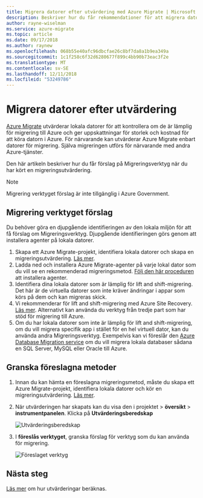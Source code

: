 ```yaml
---
title: Migrera datorer efter utvärdering med Azure Migrate | Microsoft Docs
description: Beskriver hur du får rekommendationer för att migrera datorer när du har kört en utvärdering med Azure Migrate-tjänsten.
author: rayne-wiselman
ms.service: azure-migrate
ms.topic: article
ms.date: 09/17/2018
ms.author: raynew
ms.openlocfilehash: 068b55e40afc96dbcfae26c8bf7da8a1b9ea349a
ms.sourcegitcommit: 1c1f258c6f32d6280677f899c4bb90b73eac3f2e
ms.translationtype: MT
ms.contentlocale: sv-SE
ms.lasthandoff: 12/11/2018
ms.locfileid: "53249786"
---
```

# <a name="migrate-machines-after-assessment"></a>Migrera datorer efter utvärdering


[Azure Migrate](migrate-overview.md) utvärderar lokala datorer för att kontrollera om de är lämplig för migrering till Azure och ger uppskattningar för storlek och kostnad för att köra datorn i Azure. För närvarande kan utvärderar Azure Migrate enbart datorer för migrering. Själva migreringen utförs för närvarande med andra Azure-tjänster.

Den här artikeln beskriver hur du får förslag på Migreringsverktyg när du har kört en migreringsutvärdering.

> [!NOTE]
> Migrering verktyget förslag är inte tillgänglig i Azure Government.

## <a name="migration-tool-suggestion"></a>Migrering verktyget förslag

Du behöver göra en djupgående identifieringen av den lokala miljön för att få förslag om Migreringsverktyg. Djupgående identifieringen görs genom att installera agenter på lokala datorer.  

1. Skapa ett Azure Migrate-projekt, identifiera lokala datorer och skapa en migreringsutvärdering. [Läs mer](tutorial-assessment-vmware.md).
2. Ladda ned och installera Azure Migrate-agenter på varje lokal dator som du vill se en rekommenderad migreringsmetod. [Följ den här proceduren](how-to-create-group-machine-dependencies.md#prepare-for-dependency-visualization) att installera agenter.
2. Identifiera dina lokala datorer som är lämplig för lift and shift-migrering. Det här är de virtuella datorer som inte kräver ändringar i appar som körs på dem och kan migreras skick.
3. Vi rekommenderar för lift and shift-migrering med Azure Site Recovery. [Läs mer](../site-recovery/tutorial-migrate-on-premises-to-azure.md). Alternativt kan använda du verktyg från tredje part som har stöd för migrering till Azure.
4. Om du har lokala datorer som inte är lämplig för lift and shift-migrering, om du vill migrera specifik app i stället för en hel virtuell dator, kan du använda andra Migreringsverktyg. Exempelvis kan vi föreslår den [Azure Database Migration service](https://azure.microsoft.com/campaigns/database-migration/) om du vill migrera lokala databaser sådana en SQL Server, MySQL eller Oracle till Azure.


## <a name="review-suggested-migration-methods"></a>Granska föreslagna metoder

1. Innan du kan hämta en föreslagna migreringsmetod, måste du skapa ett Azure Migrate-projekt, identifiera lokala datorer och kör en migreringsutvärdering. [Läs mer](tutorial-assessment-vmware.md).
2. När utvärderingen har skapats kan du visa den i projektet > **översikt** > **instrumentpanelen**. Klicka på **Utvärderingsberedskap**

    ![Utvärderingsberedskap](./media/tutorial-assessment-vmware/assessment-report.png)  

3. I **föreslås verktyget**, granska förslag för verktyg som du kan använda för migrering.

    ![Föreslaget verktyg](./media/tutorial-assessment-vmware/assessment-suitability.png)




## <a name="next-steps"></a>Nästa steg

[Läs mer](concepts-assessment-calculation.md) om hur utvärderingar beräknas.
